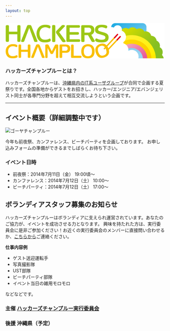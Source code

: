 ```yaml
---
layout: top
---
```



![ハッカーズチャンプルー](img/logo_sitetop.png)

### ハッカーズチャンプルーとは？

ハッカーズチャンプルーは、[沖縄県内のIT系ユーザグループ](about.html)が合同で企画する夏祭りです。全国各地からゲストをお招きし、ハッカー/エンジニア/エバンジェリスト同士が各専門分野を超えて相互交流しようという企画です。

---

## イベント概要（詳細調整中です）

![ゴーヤチャンプルー](http://24.media.tumblr.com/3ec02686878dc4db22f8c1f898e55579/tumblr_mnp33h8cpY1sti13go1_500.jpg)

今年も前夜祭、カンファレンス、ビーチパーティを企画しております。
お申し込みフォームの準備ができるまでしばらくお待ち下さい。

### イベント日時

* 前夜祭：2014年7月11日（金） 19:00頃〜
* カンファレンス：2014年7月12日（土） 10:00〜
* ビーチパーティ：2014年7月12日（土） 17:00〜


## ボランディアスタッフ募集のお知らせ

ハッカーズチャンプルーはボランディアに支えられ運営されています。あなたのご協力が、イベントを成功させる力となります。
興味を持たれた方は、実行委員会に是非ご参加ください！お近くの実行委員会のメンバーに直接問い合わせるか、[こちらから](https://docs.google.com/forms/d/1MGJ4bVv8hpyXeLjvcGzZDpl838ZGHPA_plLqX_BJSbA/viewform)ご連絡ください。

**仕事内容例**

* ゲスト送迎運転手
* 写真撮影隊
* UST部隊
* ビーチパーティ部隊
* イベント当日の雑用モロモロ

などなどです。



### 主催 [ハッカーズチャンプルー実行委員会](about.html) 

### 後援 沖縄県（予定）
